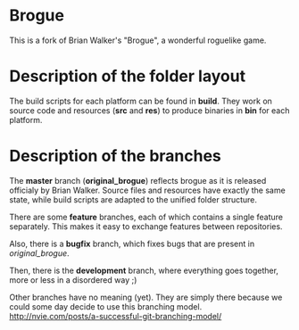 Brogue
======

This is a fork of Brian Walker's "Brogue", a wonderful roguelike game.


Description of the folder layout
================================

The build scripts for each platform can be found in **build**. They work on source code and resources (**src** and **res**) to produce binaries in **bin** for each platform.


Description of the branches
===========================

The **master** branch (**original_brogue**) reflects brogue as it is released officialy by Brian Walker. Source files and resources have exactly the same state, while build scripts are adapted to the unified folder structure.

There are some **feature** branches, each of which contains a single feature separately. This makes it easy to exchange features between repositories.

Also, there is a **bugfix** branch, which fixes bugs that are present in *original_brogue*.

Then, there is the **development** branch, where everything goes together, more or less in a disordered way ;)

Other branches have no meaning (yet). They are simply there because we could some day decide to use this branching model. http://nvie.com/posts/a-successful-git-branching-model/
